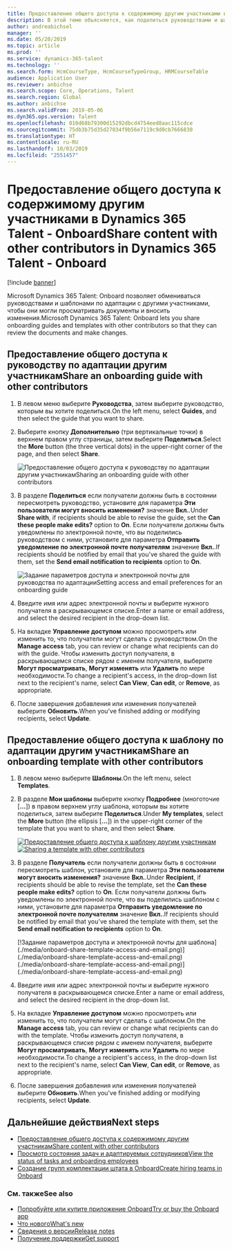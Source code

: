 ```yaml
---
title: Предоставление общего доступа к содержимому другим участниками в Dynamics 365 Talent - Onboard
description: В этой теме объясняется, как поделиться руководствами и шаблонами по адаптации с другими участниками в приложении Microsoft Dynamics 365 Talent - Onboard.
author: andreabichsel
manager: ''
ms.date: 05/20/2019
ms.topic: article
ms.prod: ''
ms.service: dynamics-365-talent
ms.technology: ''
ms.search.form: HcmCourseType, HcmCourseTypeGroup, HRMCourseTable
audience: Application User
ms.reviewer: anbichse
ms.search.scope: Core, Operations, Talent
ms.search.region: Global
ms.author: anbichse
ms.search.validFrom: 2019-05-06
ms.dyn365.ops.version: Talent
ms.openlocfilehash: 010d68b79300d15292dbcd4754eed8aac115cdce
ms.sourcegitcommit: 75db3b75d35d27034f9b56e7119c9d0cb7666830
ms.translationtype: HT
ms.contentlocale: ru-RU
ms.lasthandoff: 10/03/2019
ms.locfileid: "2551457"
---
```

# <a name="share-content-with-other-contributors-in-dynamics-365-talent---onboard"></a><span data-ttu-id="bf295-103">Предоставление общего доступа к содержимому другим участниками в Dynamics 365 Talent - Onboard</span><span class="sxs-lookup"><span data-stu-id="bf295-103">Share content with other contributors in Dynamics 365 Talent - Onboard</span></span>

[!include [banner](includes/banner.md)]

<span data-ttu-id="bf295-104">Microsoft Dynamics 365 Talent: Onboard позволяет обмениваться руководствами и шаблонами по адаптации с другими участниками, чтобы они могли просматривать документы и вносить изменения.</span><span class="sxs-lookup"><span data-stu-id="bf295-104">Microsoft Dynamics 365 Talent: Onboard lets you share onboarding guides and templates with other contributors so that they can review the documents and make changes.</span></span>

## <a name="share-an-onboarding-guide-with-other-contributors"></a><span data-ttu-id="bf295-105">Предоставление общего доступа к руководству по адаптации другим участникам</span><span class="sxs-lookup"><span data-stu-id="bf295-105">Share an onboarding guide with other contributors</span></span>

1. <span data-ttu-id="bf295-106">В левом меню выберите **Руководства**, затем выберите руководство, которым вы хотите поделиться.</span><span class="sxs-lookup"><span data-stu-id="bf295-106">On the left menu, select **Guides**, and then select the guide that you want to share.</span></span>
2. <span data-ttu-id="bf295-107">Выберите кнопку **Дополнительно** (три вертикальные точки) в верхнем правом углу страницы, затем выберите **Поделиться**.</span><span class="sxs-lookup"><span data-stu-id="bf295-107">Select the **More** button (the three vertical dots) in the upper-right corner of the page, and then select **Share**.</span></span>

    ![[<span data-ttu-id="bf295-108">Предоставление общего доступа к руководству по адаптации другим участникам</span><span class="sxs-lookup"><span data-stu-id="bf295-108">Sharing an onboarding guide with other contributors</span></span>](./media/onboard-share-guide.png)](./media/onboard-share-guide.png)

3. <span data-ttu-id="bf295-109">В разделе **Поделиться** если получатели должны быть в состоянии пересмотреть руководство, установите для параметра **Эти пользователи могут вносить изменения?** значение **Вкл.**.</span><span class="sxs-lookup"><span data-stu-id="bf295-109">Under **Share with**, if recipients should be able to revise the guide, set the **Can these people make edits?** option to **On**.</span></span> <span data-ttu-id="bf295-110">Если получатели должны быть уведомлены по электронной почте, что вы поделились руководством с ними, установите для параметра **Отправить уведомление по электронной почте получателям** значение **Вкл.**.</span><span class="sxs-lookup"><span data-stu-id="bf295-110">If recipients should be notified by email that you've shared the guide with them, set the **Send email notification to recipients** option to **On**.</span></span>

    ![[<span data-ttu-id="bf295-111">Задание параметров доступа и электронной почты для руководства по адаптации</span><span class="sxs-lookup"><span data-stu-id="bf295-111">Setting access and email preferences for an onboarding guide</span></span>](./media/onboard-share-guide-with-contributors.png)](./media/onboard-share-guide-with-contributors.png)

4. <span data-ttu-id="bf295-112">Введите имя или адрес электронной почты и выберите нужного получателя в раскрывающемся списке.</span><span class="sxs-lookup"><span data-stu-id="bf295-112">Enter a name or email address, and select the desired recipient in the drop-down list.</span></span>
5. <span data-ttu-id="bf295-113">На вкладке **Управление доступом** можно просмотреть или изменить то, что получатели могут сделать с руководством.</span><span class="sxs-lookup"><span data-stu-id="bf295-113">On the **Manage access** tab, you can review or change what recipients can do with the guide.</span></span> <span data-ttu-id="bf295-114">Чтобы изменить доступ получателя, в раскрывающемся списке рядом с именем получателя, выберите **Могут просматривать**, **Могут изменять** или **Удалить** по мере необходимости.</span><span class="sxs-lookup"><span data-stu-id="bf295-114">To change a recipient's access, in the drop-down list next to the recipient's name, select **Can View**, **Can edit**, or **Remove**, as appropriate.</span></span>
6. <span data-ttu-id="bf295-115">После завершения добавления или изменения получателей выберите **Обновить**.</span><span class="sxs-lookup"><span data-stu-id="bf295-115">When you've finished adding or modifying recipients, select **Update**.</span></span>

## <a name="share-an-onboarding-template-with-other-contributors"></a><span data-ttu-id="bf295-116">Предоставление общего доступа к шаблону по адаптации другим участникам</span><span class="sxs-lookup"><span data-stu-id="bf295-116">Share an onboarding template with other contributors</span></span>

1. <span data-ttu-id="bf295-117">В левом меню выберите **Шаблоны**.</span><span class="sxs-lookup"><span data-stu-id="bf295-117">On the left menu, select **Templates**.</span></span>
2. <span data-ttu-id="bf295-118">В разделе **Мои шаблоны** выберите кнопку **Подробнее** (многоточие \[**...**\]) в правом верхнем углу шаблона, которым вы хотите поделиться, затем выберите **Поделиться**.</span><span class="sxs-lookup"><span data-stu-id="bf295-118">Under **My templates**, select the **More** button (the ellipsis \[**...**\]) in the upper-right corner of the template that you want to share, and then select **Share**.</span></span>

    <span data-ttu-id="bf295-119">[![Предоставление общего доступа к шаблону другим участникам](./media/onboard-share-template.png)](./media/onboard-share-template.png)</span><span class="sxs-lookup"><span data-stu-id="bf295-119">[![Sharing a template with other contributors](./media/onboard-share-template.png)](./media/onboard-share-template.png)</span></span>

3. <span data-ttu-id="bf295-120">В разделе **Получатель** если получатели должны быть в состоянии пересмотреть шаблон, установите для параметра **Эти пользователи могут вносить изменения?** значение **Вкл.**.</span><span class="sxs-lookup"><span data-stu-id="bf295-120">Under **Recipient**, if recipients should be able to revise the template, set the **Can these people make edits?** option to **On**.</span></span> <span data-ttu-id="bf295-121">Если получатели должны быть уведомлены по электронной почте, что вы поделились шаблоном с ними, установите для параметра **Отправить уведомление по электронной почте получателям** значение **Вкл.**.</span><span class="sxs-lookup"><span data-stu-id="bf295-121">If recipients should be notified by email that you've shared the template with them, set the **Send email notification to recipients** option to **On**.</span></span>

    [!Задание параметров доступа и электронной почты для шаблона]<span data-ttu-id="bf295-122">(./media/onboard-share-template-access-and-email.png)](./media/onboard-share-template-access-and-email.png)</span><span class="sxs-lookup"><span data-stu-id="bf295-122">(./media/onboard-share-template-access-and-email.png)](./media/onboard-share-template-access-and-email.png)</span></span>

4. <span data-ttu-id="bf295-123">Введите имя или адрес электронной почты и выберите нужного получателя в раскрывающемся списке.</span><span class="sxs-lookup"><span data-stu-id="bf295-123">Enter a name or email address, and select the desired recipient in the drop-down list.</span></span>
5. <span data-ttu-id="bf295-124">На вкладке **Управление доступом** можно просмотреть или изменить то, что получатели могут сделать с шаблоном.</span><span class="sxs-lookup"><span data-stu-id="bf295-124">On the **Manage access** tab, you can review or change what recipients can do with the template.</span></span> <span data-ttu-id="bf295-125">Чтобы изменить доступ получателя, в раскрывающемся списке рядом с именем получателя, выберите **Могут просматривать**, **Могут изменять** или **Удалить** по мере необходимости.</span><span class="sxs-lookup"><span data-stu-id="bf295-125">To change a recipient's access, in the drop-down list next to the recipient's name, select **Can View**, **Can edit**, or **Remove**, as appropriate.</span></span>
6. <span data-ttu-id="bf295-126">После завершения добавления или изменения получателей выберите **Обновить**.</span><span class="sxs-lookup"><span data-stu-id="bf295-126">When you've finished adding or modifying recipients, select **Update**.</span></span>

## <a name="next-steps"></a><span data-ttu-id="bf295-127">Дальнейшие действия</span><span class="sxs-lookup"><span data-stu-id="bf295-127">Next steps</span></span>

- [<span data-ttu-id="bf295-128">Предоставление общего доступа к содержимому другим участникам</span><span class="sxs-lookup"><span data-stu-id="bf295-128">Share content with other contributors</span></span>](./onboard-share-template.md)
- [<span data-ttu-id="bf295-129">Просмотр состояния задач и адаптируемых сотрудников</span><span class="sxs-lookup"><span data-stu-id="bf295-129">View the status of tasks and onboarding employees</span></span>](./onboard-view-status.md)
- [<span data-ttu-id="bf295-130">Создание групп комплектации штата в Onboard</span><span class="sxs-lookup"><span data-stu-id="bf295-130">Create hiring teams in Onboard</span></span>](./onboard-create-team.md)

### <a name="see-also"></a><span data-ttu-id="bf295-131">См. также</span><span class="sxs-lookup"><span data-stu-id="bf295-131">See also</span></span>

- [<span data-ttu-id="bf295-132">Попробуйте или купите приложение Onboard</span><span class="sxs-lookup"><span data-stu-id="bf295-132">Try or buy the Onboard app</span></span>](https://dynamics.microsoft.com/talent/onboard/)
- [<span data-ttu-id="bf295-133">Что нового</span><span class="sxs-lookup"><span data-stu-id="bf295-133">What's new</span></span>](./whats-new.md)
- [<span data-ttu-id="bf295-134">Сведения о версии</span><span class="sxs-lookup"><span data-stu-id="bf295-134">Release notes</span></span>](https://docs.microsoft.com/business-applications-release-notes/index)
- [<span data-ttu-id="bf295-135">Получение поддержки</span><span class="sxs-lookup"><span data-stu-id="bf295-135">Get support</span></span>](./talent-support.md)
